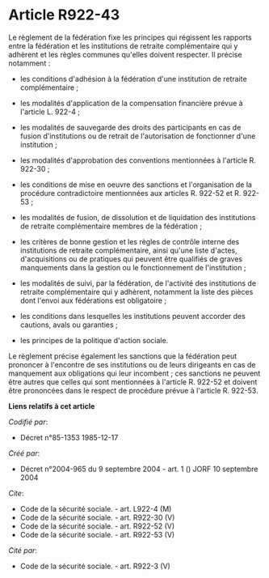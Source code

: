 # Article R922-43

Le règlement de la fédération fixe les principes qui régissent les rapports entre la fédération et les institutions de
retraite complémentaire qui y adhèrent et les règles communes qu'elles doivent respecter. Il précise notamment :

- les conditions d'adhésion à la fédération d'une institution de retraite complémentaire ;

- les modalités d'application de la compensation financière prévue à l'article L. 922-4 ;

- les modalités de sauvegarde des droits des participants en cas de fusion d'institutions ou de retrait de l'autorisation de
fonctionner d'une institution ;

- les modalités d'approbation des conventions mentionnées à l'article R. 922-30 ;

- les conditions de mise en oeuvre des sanctions et l'organisation de la procédure contradictoire mentionnées aux articles R.
922-52 et R. 922-53 ;

- les modalités de fusion, de dissolution et de liquidation des institutions de retraite complémentaire membres de la
fédération ;

- les critères de bonne gestion et les règles de contrôle interne des institutions de retraite complémentaire, ainsi qu'une
liste d'actes, d'acquisitions ou de pratiques qui peuvent être qualifiés de graves manquements dans la gestion ou le
fonctionnement de l'institution ;

- les modalités de suivi, par la fédération, de l'activité des institutions de retraite complémentaire qui y adhèrent,
notamment la liste des pièces dont l'envoi aux fédérations est obligatoire ;

- les conditions dans lesquelles les institutions peuvent accorder des cautions, avals ou garanties ;

- les principes de la politique d'action sociale.

Le règlement précise également les sanctions que la fédération peut prononcer à l'encontre de ses institutions ou de leurs
dirigeants en cas de manquement aux obligations qui leur incombent ; ces sanctions ne peuvent être autres que celles qui sont
mentionnées à l'article R. 922-52 et doivent être prononcées dans le respect de procédure prévue à l'article R. 922-53.

**Liens relatifs à cet article**

_Codifié par_:

  - Décret n°85-1353 1985-12-17

_Créé par_:

  - Décret n°2004-965 du 9 septembre 2004 - art. 1 () JORF 10 septembre 2004

_Cite_:

  - Code de la sécurité sociale. - art. L922-4 (M)
  - Code de la sécurité sociale. - art. R922-30 (V)
  - Code de la sécurité sociale. - art. R922-52 (V)
  - Code de la sécurité sociale. - art. R922-53 (V)

_Cité par_:

  - Code de la sécurité sociale. - art. R922-3 (V)
